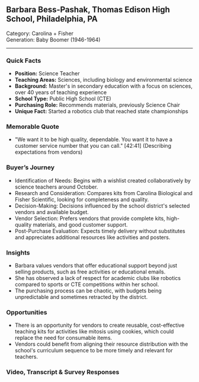 ## Barbara Bess-Pashak, Thomas Edison High School, Philadelphia, PA

Category: Carolina + Fisher  
Generation: Baby Boomer (1946-1964)

---

### Quick Facts
- **Position:** Science Teacher
- **Teaching Areas:** Sciences, including biology and environmental science
- **Background:** Master's in secondary education with a focus on sciences, over 40 years of teaching experience
- **School Type:** Public High School (CTE)
- **Purchasing Role:** Recommends materials, previously Science Chair
- **Unique Fact:** Started a robotics club that reached state championships

### Memorable Quote
- "We want it to be high quality, dependable. You want it to have a customer service number that you can call." [42:41] (Describing expectations from vendors)

### Buyer’s Journey
- Identification of Needs: Begins with a wishlist created collaboratively by science teachers around October.
- Research and Consideration: Compares kits from Carolina Biological and Fisher Scientific, looking for completeness and quality.
- Decision-Making: Decisions influenced by the school district's selected vendors and available budget.
- Vendor Selection: Prefers vendors that provide complete kits, high-quality materials, and good customer support.
- Post-Purchase Evaluation: Expects timely delivery without substitutes and appreciates additional resources like activities and posters.

### Insights
- Barbara values vendors that offer educational support beyond just selling products, such as free activities or educational emails.
- She has observed a lack of respect for academic clubs like robotics compared to sports or CTE competitions within her school.
- The purchasing process can be chaotic, with budgets being unpredictable and sometimes retracted by the district.

### Opportunities
- There is an opportunity for vendors to create reusable, cost-effective teaching kits for activities like mitosis using cookies, which could replace the need for consumable items.
- Vendors could benefit from aligning their resource distribution with the school's curriculum sequence to be more timely and relevant for teachers.

### Video, Transcript & Survey Responses